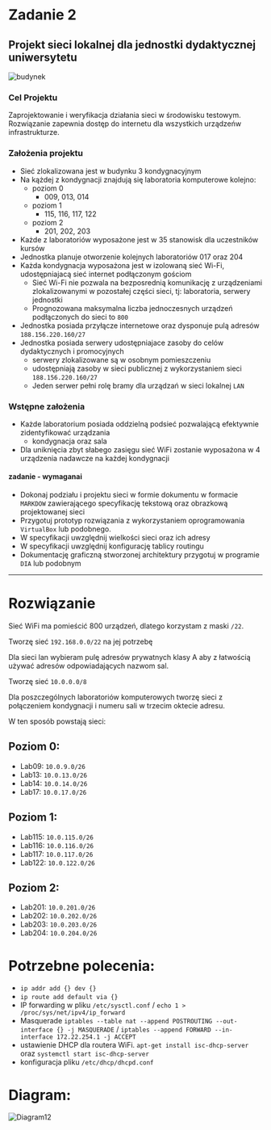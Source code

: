 # Zadanie 2

## Projekt sieci lokalnej dla jednostki dydaktycznej uniwersytetu

![budynek](budynek.svg)

### Cel Projektu
  Zaprojektowanie i weryfikacja działania sieci w środowisku testowym. 
  Rozwiązanie zapewnia dostęp do internetu dla wszystkich urządzeńw infrastrukturze.
  
### Założenia projektu

* Sieć zlokalizowana jest w budynku 3 kondygnacyjnym
* Na kążdej z kondygnacji znajdują się laboratoria komputerowe kolejno:
  * poziom 0 
    * 009, 013, 014
  * poziom 1
    * 115, 116, 117, 122
  * poziom 2
    * 201, 202, 203 
* Każde z laboratoriów wyposażone jest w 35 stanowisk dla uczestników kursów
* Jednostka planuje otworzenie kolejnych laboratoriów 017 oraz 204
* Każda kondygnacja wyposażona jest w izolowaną sieć Wi-Fi, udostępniajacą sieć internet podłączonym gościom
  * Sieć Wi-Fi nie pozwala na bezposrednią komunikację z urządzeniami zlokalizowanymi w pozostałej części sieci,
    tj: laboratoria, serwery jednostki
  * Prognozowana maksymalna liczba jednoczesnych urządzeń podłączonych do sieci to ``800``
* Jednostka posiada przyłącze internetowe oraz dysponuje pulą adresów ``188.156.220.160/27``
* Jednostka posiada serwery udostępniajace zasoby do celów dydaktycznych i promocyjnych
  * serwery zlokalizowane są w osobnym pomieszczeniu
  * udostępniają zasoby w sieci publicznej z wykorzystaniem sieci ``188.156.220.160/27``
  * Jeden serwer pełni rolę bramy dla urządzań w sieci lokalnej ``LAN``

### Wstępne założenia

* Każde laboratorium posiada oddzielną podsieć pozwalającą efektywnie zidentyfikować urządzania
  * kondygnacja oraz sala
* Dla uniknięcia zbyt słabego zasięgu sieć WiFi zostanie wyposażona w 4 urządzenia nadawcze na każdej kondygnacji
 

#### zadanie - wymaganai

* Dokonaj podziału i projektu sieci w formie dokumentu w formacie ``MARKDOW`` zawierającego specyfikację tekstową oraz obrazkową
  projektowanej sieci
* Przygotuj prototyp rozwiązania z wykorzystaniem oprogramowania ``VirtualBox`` lub podobnego.
* W specyfikacji uwzględnij wielkości sieci oraz ich adresy
* W specyfikacji uwzględnij konfigurację tablicy routingu
* Dokumentację graficzną stworzonej architektury przygotuj w programie ``DIA`` lub podobnym
---
# Rozwiązanie
Sieć WiFi ma pomieścić 800 urządzeń, dlatego korzystam z maski `/22`. 

Tworzę sieć ```192.168.0.0/22``` na jej potrzebę

Dla sieci lan wybieram pulę adresów prywatnych klasy A aby z łatwością używać adresów odpowiadających nazwom sal.

Tworzę sieć ```10.0.0.0/8```

Dla poszczególnych laboratoriów komputerowych tworzę sieci z połączeniem kondygnacji i numeru sali w trzecim oktecie adresu.

W ten sposób powstają sieci:

## Poziom 0:
- Lab09: ```10.0.9.0/26```
- Lab13: ```10.0.13.0/26```
- Lab14: ```10.0.14.0/26```
- Lab17: ```10.0.17.0/26```

## Poziom 1:
- Lab115: ```10.0.115.0/26```
- Lab116: ```10.0.116.0/26```
- Lab117: ```10.0.117.0/26```
- Lab122: ```10.0.122.0/26```

## Poziom 2:
- Lab201: ```10.0.201.0/26```
- Lab202: ```10.0.202.0/26```
- Lab203: ```10.0.203.0/26```
- Lab204: ```10.0.204.0/26```

# Potrzebne polecenia:

- ```ip addr add {} dev {}```
- ```ip route add default via {} ```
- IP forwarding w pliku ```/etc/sysctl.conf``` / ```echo 1 > /proc/sys/net/ipv4/ip_forward```
- Masquerade ```iptables --table nat --append POSTROUTING --out-interface {} -j MASQUERADE``` / ``iptables --append FORWARD --in-interface 172.22.254.1 -j ACCEPT``
- ustawienie DHCP dla routera WiFi. ```apt-get install isc-dhcp-server``` oraz ```systemctl start isc-dhcp-server```
- konfiguracja pliku ```/etc/dhcp/dhcpd.conf```


# Diagram:
![Diagram12](diagram_zadanie12.png)

